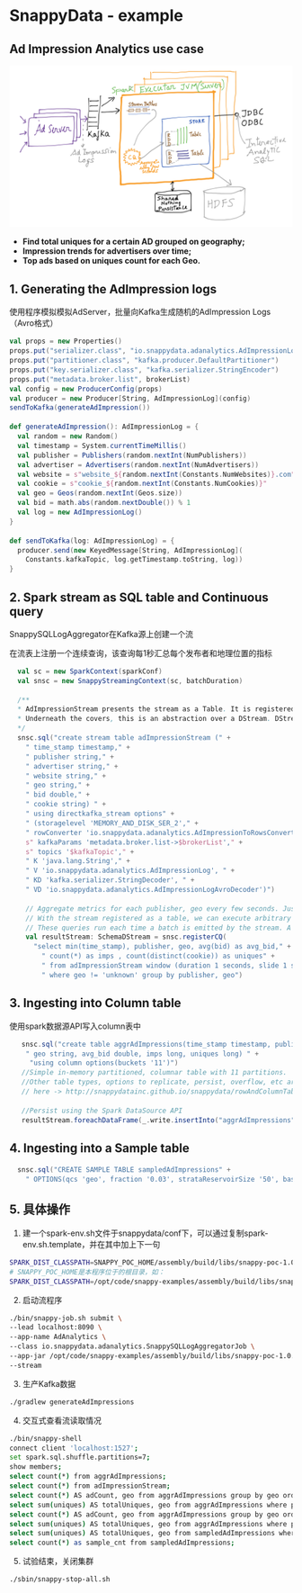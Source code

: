 # SnappyData - example

## Ad Impression Analytics use case

![Architecture Kinda](resources/AdAnalytics_Architecture.png)

- **Find total uniques for a certain AD grouped on geography;**
- **Impression trends for advertisers over time;**
- **Top ads based on uniques count for each Geo.**

## 1. Generating the AdImpression logs

使用程序模拟模拟AdServer，批量向Kafka生成随机的AdImpression Logs （Avro格式）

```scala
val props = new Properties()
props.put("serializer.class", "io.snappydata.adanalytics.AdImpressionLogAvroEncoder")
props.put("partitioner.class", "kafka.producer.DefaultPartitioner")
props.put("key.serializer.class", "kafka.serializer.StringEncoder")
props.put("metadata.broker.list", brokerList)
val config = new ProducerConfig(props)
val producer = new Producer[String, AdImpressionLog](config)
sendToKafka(generateAdImpression())

def generateAdImpression(): AdImpressionLog = {
  val random = new Random()
  val timestamp = System.currentTimeMillis()
  val publisher = Publishers(random.nextInt(NumPublishers))
  val advertiser = Advertisers(random.nextInt(NumAdvertisers))
  val website = s"website_${random.nextInt(Constants.NumWebsites)}.com"
  val cookie = s"cookie_${random.nextInt(Constants.NumCookies)}"
  val geo = Geos(random.nextInt(Geos.size))
  val bid = math.abs(random.nextDouble()) % 1
  val log = new AdImpressionLog()
}

def sendToKafka(log: AdImpressionLog) = {
  producer.send(new KeyedMessage[String, AdImpressionLog](
    Constants.kafkaTopic, log.getTimestamp.toString, log))
}
```

## 2. Spark stream as SQL table and Continuous query

SnappySQLLogAggregator在Kafka源上创建一个流

在流表上注册一个连续查询，该查询每1秒汇总每个发布者和地理位置的指标

```scala
  val sc = new SparkContext(sparkConf)
  val snsc = new SnappyStreamingContext(sc, batchDuration)

  /**
  * AdImpressionStream presents the stream as a Table. It is registered with the Snappy catalog and hence queriable. 
  * Underneath the covers, this is an abstraction over a DStream. DStream batches are emitted as DataFrames here.
  */
  snsc.sql("create stream table adImpressionStream (" +
    " time_stamp timestamp," +
    " publisher string," +
    " advertiser string," +
    " website string," +
    " geo string," +
    " bid double," +
    " cookie string) " +
    " using directkafka_stream options" +
    " (storagelevel 'MEMORY_AND_DISK_SER_2'," +
    " rowConverter 'io.snappydata.adanalytics.AdImpressionToRowsConverter' ," +
    s" kafkaParams 'metadata.broker.list->$brokerList'," +
    s" topics '$kafkaTopic'," +
    " K 'java.lang.String'," +
    " V 'io.snappydata.adanalytics.AdImpressionLog', " +
    " KD 'kafka.serializer.StringDecoder', " +
    " VD 'io.snappydata.adanalytics.AdImpressionLogAvroDecoder')")
    
    // Aggregate metrics for each publisher, geo every few seconds. Just 1 second in this example.
    // With the stream registered as a table, we can execute arbitrary queries.
    // These queries run each time a batch is emitted by the stream. A continuous query.
    val resultStream: SchemaDStream = snsc.registerCQ(
      "select min(time_stamp), publisher, geo, avg(bid) as avg_bid," +
        " count(*) as imps , count(distinct(cookie)) as uniques" +
        " from adImpressionStream window (duration 1 seconds, slide 1 seconds)" +
        " where geo != 'unknown' group by publisher, geo")
```

## 3. Ingesting into Column table

使用spark数据源API写入column表中

```scala
   snsc.sql("create table aggrAdImpressions(time_stamp timestamp, publisher string," +
    " geo string, avg_bid double, imps long, uniques long) " +
     "using column options(buckets '11')")
   //Simple in-memory partitioned, columnar table with 11 partitions. 
   //Other table types, options to replicate, persist, overflow, etc are defined 
   // here -> http://snappydatainc.github.io/snappydata/rowAndColumnTables/
  
   //Persist using the Spark DataSource API 
   resultStream.foreachDataFrame(_.write.insertInto("aggrAdImpressions"))
```

## 4. Ingesting into a Sample table

```scala
  snsc.sql("CREATE SAMPLE TABLE sampledAdImpressions" +
    " OPTIONS(qcs 'geo', fraction '0.03', strataReservoirSize '50', baseTable 'aggrAdImpressions')")
```

## 5. 具体操作

1. 建一个spark-env.sh文件于snappydata/conf下，可以通过复制spark-env.sh.template，并在其中加上下一句

```sh
SPARK_DIST_CLASSPATH=SNAPPY_POC_HOME/assembly/build/libs/snappy-poc-1.0.0-assembly.jar
# SNAPPY_POC_HOME是本程序位于的根目录，如：
SPARK_DIST_CLASSPATH=/opt/code/snappy-examples/assembly/build/libs/snappy-poc-1.0.0-assembly.jar
```

2. 启动流程序

```sh
./bin/snappy-job.sh submit \
--lead localhost:8090 \
--app-name AdAnalytics \
--class io.snappydata.adanalytics.SnappySQLLogAggregatorJob \
--app-jar /opt/code/snappy-examples/assembly/build/libs/snappy-poc-1.0.0-assembly.jar \
--stream
```

3. 生产Kafka数据

```sh
./gradlew generateAdImpressions
```

4. 交互式查看流读取情况

```sh
./bin/snappy-shell
connect client 'localhost:1527';
set spark.sql.shuffle.partitions=7;
show members;
select count(*) from aggrAdImpressions;
select count(*) from adImpressionStream;
select count(*) AS adCount, geo from aggrAdImpressions group by geo order by adCount desc limit 20;
select sum(uniques) AS totalUniques, geo from aggrAdImpressions where publisher='publisher11' group by geo order by totalUniques desc limit 20;
select count(*) AS adCount, geo from aggrAdImpressions group by geo order by adCount desc limit 20 with error 0.20 confidence 0.95 ;
select sum(uniques) AS totalUniques, geo from aggrAdImpressions where publisher='publisher11' group by geo order by totalUniques desc limit 20 with error 0.20 confidence 0.95 ;
select sum(uniques) AS totalUniques, geo from sampledAdImpressions where publisher='publisher11' group by geo order by totalUniques desc;
select count(*) as sample_cnt from sampledAdImpressions;
```

5. 试验结束，关闭集群

```sh
./sbin/snappy-stop-all.sh
```

